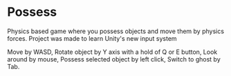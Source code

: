 # Possess
Physics based game where you possess objects and move them by physics forces. Project was made to learn Unity's new input system

Move by WASD,
Rotate object by Y axis with a hold of Q or E button,
Look around by mouse,
Possess selected object by left click,
Switch to ghost by Tab.
